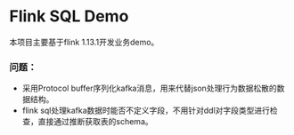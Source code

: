 # Flink SQL Demo

本项目主要基于flink 1.13.1开发业务demo。


### 问题：

- 采用Protocol buffer序列化kafka消息，用来代替json处理行为数据松散的数据结构。
- flink sql处理kafka数据时能否不定义字段，不用针对ddl对字段类型进行检查，直接通过推断获取表的schema。
